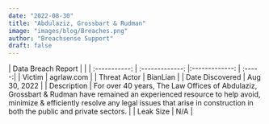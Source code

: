 ```yaml
---
date: "2022-08-30"
title: "Abdulaziz, Grossbart & Rudman"
image: "images/blog/Breaches.png"
author: "Breachsense Support"
draft: false
---
```


| Data Breach Report           |              | 
| :-----------: | :-------------:     |:-------------:    | :-----:|
| Victim      | agrlaw.com      | 
| Threat Actor      | BianLian      | 
| Date Discovered      | Aug 30, 2022      | 
| Description      | For over 40 years, The Law Offices of Abdulaziz, Grossbart & Rudman have remained an experienced resource to help avoid, minimize & efficiently resolve any legal issues that arise in construction in both the public and private sectors.       | 
| Leak Size      | N/A      | 

